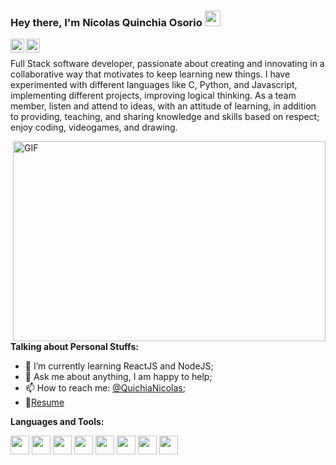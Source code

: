 <!--
**nicolasquinchia/nicolasquinchia** is a ✨ _special_ ✨ repository because its `README.md` (this file) appears on your GitHub profile.

Here are some ideas to get you started:

- 🔭 I’m currently working on ...
- 🌱 I’m currently learning ...
- 👯 I’m looking to collaborate on ...
- 🤔 I’m looking for help with ...
- 💬 Ask me about ...
- 📫 How to reach me: ...
- 😄 Pronouns: ...
- ⚡ Fun fact: ...
-->

### Hey there, I'm Nicolas Quinchia Osorio <img src="https://media.giphy.com/media/hvRJCLFzcasrR4ia7z/giphy.gif" width="25px">
<a href="https://twitter.com/QuinchiaNicolas">
  <img align="left" alt="Abhishek Naidu | Twitter" width="22px" src="https://cdn.jsdelivr.net/npm/simple-icons@v3/icons/twitter.svg" />
</a>
<a href="https://www.linkedin.com/in/nicolasquinchia/">
  <img align="left" alt="Abhishek's LinkdeIN" width="22px" src="https://cdn.jsdelivr.net/npm/simple-icons@v3/icons/linkedin.svg" />
</a>

<br />

Full Stack software developer, passionate about creating and innovating in a collaborative way that motivates to keep learning new things. I have experimented with different languages ​​like C, Python, and Javascript, implementing different projects, improving logical thinking. As a team member, listen and attend to ideas, with an attitude of learning, in addition to providing, teaching, and sharing knowledge and skills based on respect; enjoy coding, videogames, and drawing.

  <img align="right" alt="GIF" src="https://github.com/abhisheknaiidu/abhisheknaiidu/blob/master/code.gif?raw=true" width="500" height="320" />
  
**Talking about Personal Stuffs:**

- 🌱 I’m currently learning ReactJS and NodeJS; 
- 💬 Ask me about anything, I am happy to help;
- 📫 How to reach me: [@QuichiaNicolas](https://twitter.com/QuinchiaNicolas);
- 📝[Resume]()

**Languages and Tools:**  

<code><img height="30" src="https://devicon.dev/devicon.git/icons/c/c-original.svg"></code>
<code><img height="30" src="https://devicons.github.io/devicon/devicon.git/icons/python/python-original.svg"></code>
<code><img height="30" src="https://devicons.github.io/devicon/devicon.git/icons/html5/html5-original-wordmark.svg"></code>
<code><img height="30" src="https://devicons.github.io/devicon/devicon.git/icons/css3/css3-original-wordmark.svg"></code>
<code><img height="30" src="https://devicons.github.io/devicon/devicon.git/icons/javascript/javascript-original.svg"></code>
<code><img height="30" src="https://www.vectorlogo.zone/logos/git-scm/git-scm-icon.svg"></code>
<code><img height="30" src="https://devicons.github.io/devicon/devicon.git/icons/mysql/mysql-original-wordmark.svg"></code>
<code><img height="30" src="https://devicons.github.io/devicon/devicon.git/icons/linux/linux-original.svg"></code>



